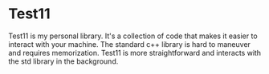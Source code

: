 # Test11
Test11 is my personal library. It's a collection of code that makes it easier to interact with your machine. The standard c++ library is hard to maneuver and requires memorization. Test11 is more straightforward and interacts with the std library in the background.
